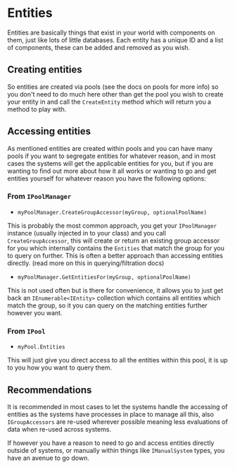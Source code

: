 # Entities

Entities are basically things that exist in your world with components on them, just like lots of little databases. Each entity has a unique ID and a list of components, these can be added and removed as you wish.

## Creating entities

So entities are created via pools (see the docs on pools for more info) so you don't need to do much here other than get the pool you wish to create your entity in and call the `CreateEntity` method which will return you a method to play with.

## Accessing entities

As mentioned entities are created within pools and you can have many pools if you want to segregate entities for whatever reason, and in most cases the systems will get the applicable entities for you, but if you are wanting to find out more about how it all works or wanting to go and get entities yourself for whatever reason you have the following options:

### From `IPoolManager`

- `myPoolManager.CreateGroupAccessor(myGroup, optionalPoolName)`

This is probably the most common approach, you get your `IPoolManager` instance (usually injected in to your class) and you call `CreateGroupAccessor`, this will create or return an existing group accessor for you which internally contains the `Entities` that match the group for you to query on further. This is often a better approach than accessing entities directly. (read more on this in querying/filtration docs)

- `myPoolManager.GetEntitiesFor(myGroup, optionalPoolName)`

This is not used often but is there for convenience, it allows you to just get back an `IEnumerable<IEntity>` collection which contains all entities which match the group, so it you can query on the matching entities further however you want.

### From `IPool`

- `myPool.Entities`

This will just give you direct access to all the entities within this pool, it is up to you how you want to query them.

## Recommendations

It is recommended in most cases to let the systems handle the accessing of entities as the systems have processes in place to manage all this, also `IGroupAccessors` are re-used wherever possible meaning less evaluations of data when re-used across systems.

If however you have a reason to need to go and access entities directly outside of systems, or manually within things like `IManualSystem` types, you have an avenue to go down.

